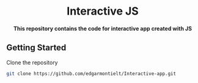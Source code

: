 <h1 align="center">Interactive JS</h1>

<h4 align="center">
  This repository contains the code for interactive app created with JS
</h4>

## Getting Started

Clone the repository

```bash
git clone https://github.com/edgarmontielt/Interactive-app.git
```
